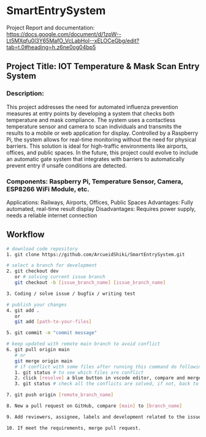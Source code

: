 # SmartEntrySystem

Project Report and documentation: https://docs.google.com/document/d/1zpW--Lt5MXqfu0l3Y65MafO_VcLabHoI--xELOCeGbg/edit?tab=t.0#heading=h.z6ne0og04bp5

## Project Title: IOT Temperature & Mask Scan Entry System

### Description:

This project addresses the need for automated influenza prevention measures at entry points by developing a system that checks both temperature and mask compliance. The system uses a contactless temperature sensor and camera to scan individuals and transmits the results to a mobile or web application for display. Controlled by a Raspberry Pi, the system allows for real-time monitoring without the need for physical barriers. This solution is ideal for high-traffic environments like airports, offices, and public spaces. In the future, this project could evolve to include an automatic gate system that integrates with barriers to automatically prevent entry if unsafe conditions are detected.

### Components: Raspberry Pi, Temperature Sensor, Camera, ESP8266 WiFi Module, etc.

Applications: Railways, Airports, Offices, Public Spaces
Advantages: Fully automated, real-time result display
Disadvantages: Requires power supply, needs a reliable internet connection

## Workflow

```bash
# download code repository
1. git clone https://github.com/ArcueidShiki/SmartEntrySystem.git

# select a branch for development
2. git checkout dev
   or # solving current issue branch
   git checkout -b [issue_branch_name] [issue_branch_name]

3. Coding / solve issue / bugfix / writing test

# publish your changes
4. git add .
   or
   git add [path-to-your-files]

5. git commit -m "commit message"

# keep updated with remote main branch to avoid conflict
6. git pull origin main 
   # or
   git merge origin main
   # if conflict with some files after running this command do following:
   1. git status # to see which files are conflict
   2. click [resolve] a blue button in vscode editor, compare and merges.
   3. git status # check all the conflicts are solved, if not, back to step2 until all the conflicts are solved.

7. git push origin [remote_branch_name]

8. New a pull request on GitHub, compare [main] to [branch_name]

9. Add reviewers, assignee, labels and development related to the issue need to be solved under this pull request.

10. If meet the requirements, merge pull request.
```
